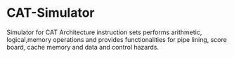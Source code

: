 # CAT-Simulator
Simulator for CAT Architecture instruction sets performs arithmetic, logical,memory operations and provides functionalities for pipe lining, score board, cache memory and data and control hazards.
